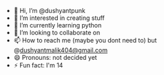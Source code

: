 - 👋 Hi, I’m @dushyantpunk
- 👀 I’m interested in creating stuff
- 🌱 I’m currently learning python
- 💞️ I’m looking to collaborate on 
- 📫 How to reach me (maybe you dont need to) but @dushyantmalik404@gmail.com
- 😄 Pronouns: not decided yet
- ⚡ Fun fact: I'm 14 

<!---
dushyantpunk/dushyantpunk is a ✨ special ✨ repository because its `README.md` (this file) appears on your GitHub profile.
You can click the Preview link to take a look at your changes.
--->
